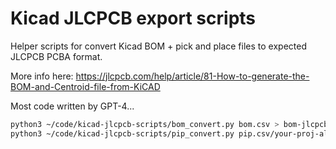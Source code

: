 # Kicad JLCPCB export scripts

Helper scripts for convert Kicad BOM + pick and place files to expected JLCPCB PCBA format.

More info here: https://jlcpcb.com/help/article/81-How-to-generate-the-BOM-and-Centroid-file-from-KiCAD

Most code written by GPT-4...

```sh
python3 ~/code/kicad-jlcpcb-scripts/bom_convert.py bom.csv > bom-jlcpcb.csv
python3 ~/code/kicad-jlcpcb-scripts/pip_convert.py pip.csv/your-proj-all-pos.csv > pip-jlcpcb.csv
```
